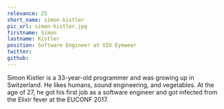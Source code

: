 ```yaml
---
relevance: 25
short_name: simon-kistler
pic_url: simon-kistler.jpg
firstname: Simon
lastname: Kistler
position: Software Engineer at VIU Eyewear
twitter:
github:
---
```


<p>Simon Kistler is a 33-year-old programmer and was growing up in Switzerland. He likes humans, sound engineering, and vegetables. At the age of 27, he got his first job as a software engineer and got infected from the Elixir fever at the EUCONF 2017.
</p>
